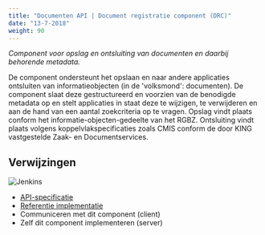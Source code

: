 ```yaml
---
title: "Documenten API | Document registratie component (DRC)"
date: "13-7-2018"
weight: 90
---
```


_Component voor opslag en ontsluiting van documenten en daarbij behorende metadata._

De component ondersteunt het opslaan en naar andere applicaties ontsluiten van informatieobjecten
(in de 'volksmond': documenten). De component slaat deze gestructureerd en voorzien van de benodigde
metadata op en stelt applicaties in staat deze te wijzigen, te verwijderen en aan de hand van een
aantal zoekcriteria op te vragen. Opslag vindt plaats conform het informatie-objecten-gedeelte van
het RGBZ. Ontsluiting vindt plaats volgens koppelvlakspecificaties zoals CMIS conform de door KING
vastgestelde Zaak- en Documentservices.

## Verwijzingen

![Jenkins][jenkins]

- [API-specificatie](https://documenten-api.vng.cloud/api/v1/schema/)
- [Referentie implementatie](https://github.com/VNG-Realisatie/documenten-api)
- Communiceren met dit component (client)
- Zelf dit component implementeren (server)

[jenkins]: https://jenkins.nlx.io/buildStatus/icon?job=documenten-api-stable
